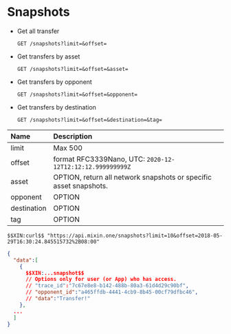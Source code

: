 # Snapshots

- Get all transfer

  `GET /snapshots?limit=&offset=` 

- Get transfers by asset

  `GET /snapshots?limit=&offset=&asset=` 

- Get transfers by opponent

  `GET /snapshots?limit=&offset=&opponent=` 

- Get transfers by destination

  `GET /snapshots?limit=&offset=&destination=&tag=` 

| Name | Description |
| :----- | :---- |
| limit | Max 500 |
| offset | format RFC3339Nano, UTC: `2020-12-12T12:12:12.999999999Z` |
| asset | OPTION, return all network snapshots or specific asset snapshots. |
| opponent | OPTION |
| destination | OPTION |
| tag | OPTION |

```
$$XIN:curl$$ "https://api.mixin.one/snapshots?limit=10&offset=2018-05-29T16:30:24.845515732%2B08:00"
```

```json
{
  "data":[
    {
      $$XIN:...snapshot$$
      // Options only for user (or App) who has access.
      // "trace_id":"7c67e8e8-b142-488b-80a3-61d4d29c90bf",
      // "opponent_id":"a465ffdb-4441-4cb9-8b45-00cf79dfbc46",
      // "data":"Transfer!"
    },
  ...
  ]
}
```
